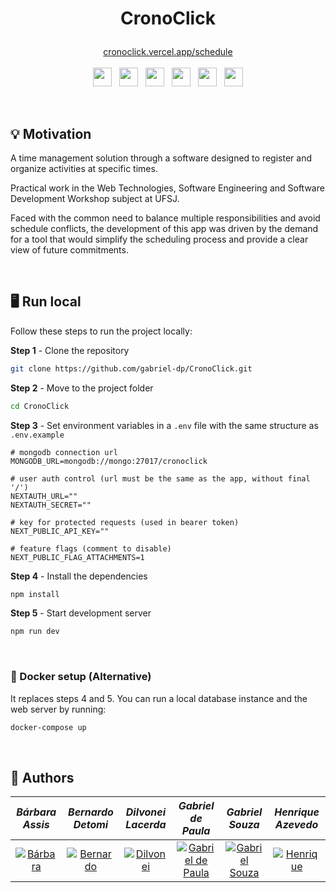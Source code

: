 <h1>
    <p align=center>
        CronoClick
    </p>
</h1>

<p align=center>
    <a href='https://cronoclick.vercel.app/schedule'>cronoclick.vercel.app/schedule</a>
    <br/><br/>
    <img height=30 src='https://img.shields.io/badge/TypeScript-007ACC?style=for-the-badge&logo=typescript&logoColor=white'>
    &nbsp;
    <img height=30 src='https://img.shields.io/badge/Next.js-303030?style=for-the-badge&logo=next.js&logoColor=white'>
    &nbsp;
    <img height=30 src='https://img.shields.io/badge/React-61DAFB?style=for-the-badge&logo=react&logoColor=20232A'>
    &nbsp;
    <img height=30 src='https://img.shields.io/badge/styled--components-DB7093?style=for-the-badge&logo=styled-components&logoColor=white'>
    &nbsp;
    <img height=30 src='https://img.shields.io/badge/MongoDB-00684a?style=for-the-badge&logo=mongodb&logoColor=white'>
    &nbsp;
    <img height=30 src='https://img.shields.io/badge/Vercel-000000?style=for-the-badge&logo=vercel&logoColor=white'>
</p>

&nbsp;

## 💡 Motivation

A time management solution through a software designed to register and organize activities at specific times.

Practical work in the Web Technologies, Software Engineering and Software Development Workshop subject at UFSJ.

Faced with the common need to balance multiple responsibilities and avoid schedule conflicts, the development of this app was driven by the demand for a tool that would simplify the scheduling process and provide a clear view of future commitments.

&nbsp;

## 🖥 Run local

Follow these steps to run the project locally:

**Step 1** - Clone the repository

```bash
git clone https://github.com/gabriel-dp/CronoClick.git
```

**Step 2** - Move to the project folder

```bash
cd CronoClick
```

**Step 3** - Set environment variables in a `.env` file with the same structure as `.env.example`

```env
# mongodb connection url
MONGODB_URL=mongodb://mongo:27017/cronoclick

# user auth control (url must be the same as the app, without final '/')
NEXTAUTH_URL=""
NEXTAUTH_SECRET=""

# key for protected requests (used in bearer token)
NEXT_PUBLIC_API_KEY=""

# feature flags (comment to disable)
NEXT_PUBLIC_FLAG_ATTACHMENTS=1
```

**Step 4** - Install the dependencies

```bash
npm install
```

**Step 5** - Start development server

```bash
npm run dev
```

&nbsp;

### 🐋 Docker setup (Alternative)

It replaces steps 4 and 5. You can run a local database instance and the web server by running:

```bash
docker-compose up
```

&nbsp;

## 👥 Authors

| _Bárbara Assis_ | _Bernardo Detomi_ | _Dilvonei Lacerda_ | _Gabriel de Paula_ | _Gabriel Souza_ | _Henrique Azevedo_ |
| :-: | :-: | :-: | :-: | :-: | :-: |
|[![Bárbara](https://avatars.githubusercontent.com/u/81807439?v=4)](https://github.com/bahdias) | [![Bernardo](https://avatars.githubusercontent.com/u/78918455?v=4)](https://github.com/BernardoDetomi) | [![Dilvonei](https://avatars.githubusercontent.com/u/103136614?v=4)](https://github.com/DilvoneiL) | [![Gabriel de Paula](https://avatars.githubusercontent.com/u/66735014?v=4)](https://github.com/gabriel-dp) | [![Gabriel Souza](https://avatars.githubusercontent.com/u/111782319?v=4)](https://github.com/GSOliveira1) | [![Henrique](https://avatars.githubusercontent.com/u/83303066?v=4)](https://github.com/henrique589) |
